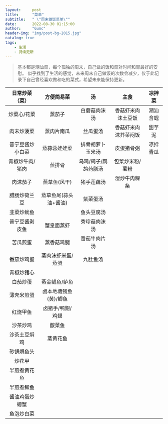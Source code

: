 ```yaml
---
layout:     post
title:      "菜单"
subtitle:   " \"周末做饭菜单\""
date:       2022-08-30 01:15:00
author:     "Gumc"
header-img: "img/post-bg-2015.jpg"
catalog: true
tags:
    - 生活
    - 持续更新
---
```

> 基本都是潮汕菜，每个孤独的周末，自己做的饭和菜对时间和胃最好的安慰。
> 似乎找到了生活的感觉，未来周末自己做饭的次数会减少，仅于此记录下自己曾经喜欢做和吃的菜式，希望未来能保持更新。

|  日常炒菜（菜）  |      方便简易菜      |          汤          |         主食         |  凉拌菜  |
| :--------------: | :-------------------: | :------------------: | :------------------: | :------: |
|   炒菜心/花菜   |        蒸茄子        |     白蘑菇肉沫汤     |  香菇虾米肉沫土豆饭  | 潮汕含蚬 |
|    肉末炒菠菜    |      蒸肉片南瓜      |       丝瓜蛋汤       | 香菇虾米肉沫芥菜闷饭 |  甜芋泥  |
| 普宁豆酱炒小白菜 |     蒸蒜蓉娃娃菜     |   排骨胡萝卜玉米汤   |      皮蛋猪骨粥      | 凉拌青瓜 |
| 青椒炒牛肉/猪肉 |        蒸排骨        | 乌鸡/鸽子/鹧鸪药膳汤 |   包菜炒米粉/薯粉   |          |
|     肉沫茄子     |     蒸草鱼(风干)     |      猪手莲藕汤      |     湿炒牛肉粿条     |          |
|   腊肠炒荷兰豆   | 蒸草鱼尾(蒜头油+酱油) |       紫菜蛋汤       |                      |          |
|    韭菜炒鱿鱼    |                      |      鱼头豆腐汤      |                      |          |
|  普宁豆酱剥皮鱼  |      蟹皇面蒸虾      |     秀珍菇肉沫汤     |                      |          |
|     苦瓜煎蛋     |      蒸香菇鸡腿      |     番茄牛肉片汤     |                      |          |
|    番茄炒鸡蛋    |   蒸肉沫虾米蛋/蒸蛋   |       九肚鱼汤       |                      |          |
|    青椒炒猪心    |                      |                      |                      |          |
|     白茄炒蛋     |     蒸金鲳鱼/鲈鱼     |                      |                      |          |
|    薄壳米煎蛋    | 卤本地塘鲺鱼(黄)/鲫鱼 |                      |                      |          |
|     红烧甲鱼     |   卤猪手/鸭翅/鸡翅   |                      |                      |          |
|     沙茶炒鸡     |        酸菜鱼        |                      |                      |          |
|   沙茶土豆焖鸡   |       蒸黄花鱼       |                      |                      |          |
|    砂锅焗鱼头    |                      |                      |                      |          |
|      炒花甲      |                      |                      |                      |          |
|   半煎煮黄花鱼   |                      |                      |                      |          |
|    半煎煮鲫鱼    |                      |                      |                      |          |
|  酱油鸡蛋炒螃蟹  |                      |                      |                      |          |
|    鱼泡炒白菜    |                      |                      |                      |          |
